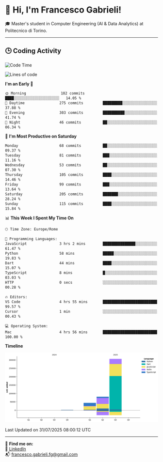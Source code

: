 # 👋 Hi, I'm Francesco Gabrieli!

🎓 Master's student in Computer Engineering (AI & Data Analytics) at Politecnico di Torino.  

---

## 🕒 Coding Activity

<!--START_SECTION:waka-->
![Code Time](http://img.shields.io/badge/Code%20Time-118%20hrs%208%20mins-blue)

![Lines of code](https://img.shields.io/badge/From%20Hello%20World%20I%27ve%20Written-429.4%20thousand%20lines%20of%20code-blue)

**I'm an Early 🐤** 

```text
🌞 Morning                102 commits         ████░░░░░░░░░░░░░░░░░░░░░   14.05 % 
🌆 Daytime                275 commits         █████████░░░░░░░░░░░░░░░░   37.88 % 
🌃 Evening                303 commits         ██████████░░░░░░░░░░░░░░░   41.74 % 
🌙 Night                  46 commits          ██░░░░░░░░░░░░░░░░░░░░░░░   06.34 % 
```
📅 **I'm Most Productive on Saturday** 

```text
Monday                   68 commits          ██░░░░░░░░░░░░░░░░░░░░░░░   09.37 % 
Tuesday                  81 commits          ███░░░░░░░░░░░░░░░░░░░░░░   11.16 % 
Wednesday                53 commits          ██░░░░░░░░░░░░░░░░░░░░░░░   07.30 % 
Thursday                 105 commits         ████░░░░░░░░░░░░░░░░░░░░░   14.46 % 
Friday                   99 commits          ███░░░░░░░░░░░░░░░░░░░░░░   13.64 % 
Saturday                 205 commits         ███████░░░░░░░░░░░░░░░░░░   28.24 % 
Sunday                   115 commits         ████░░░░░░░░░░░░░░░░░░░░░   15.84 % 
```


📊 **This Week I Spent My Time On** 

```text
🕑︎ Time Zone: Europe/Rome

💬 Programming Languages: 
JavaScript               3 hrs 2 mins        ███████████████░░░░░░░░░░   61.47 % 
Python                   58 mins             █████░░░░░░░░░░░░░░░░░░░░   19.83 % 
Dart                     44 mins             ████░░░░░░░░░░░░░░░░░░░░░   15.07 % 
TypeScript               8 mins              █░░░░░░░░░░░░░░░░░░░░░░░░   03.03 % 
HTTP                     0 secs              ░░░░░░░░░░░░░░░░░░░░░░░░░   00.28 % 

🔥 Editors: 
VS Code                  4 hrs 55 mins       █████████████████████████   99.57 % 
Cursor                   1 min               ░░░░░░░░░░░░░░░░░░░░░░░░░   00.43 % 

💻 Operating System: 
Mac                      4 hrs 56 mins       █████████████████████████   100.00 % 
```

**Timeline**

![Lines of Code chart](https://raw.githubusercontent.com/francescogabrieli/francescogabrieli/main/assets/bar_graph.png)


 Last Updated on 31/07/2025 08:00:12 UTC
<!--END_SECTION:waka-->


---



🔗 **Find me on:**  
💼 [LinkedIn](https://www.linkedin.com/in/francesco-gabrieli)  
📬 francesco.gabrieli.fg@gmail.com  




